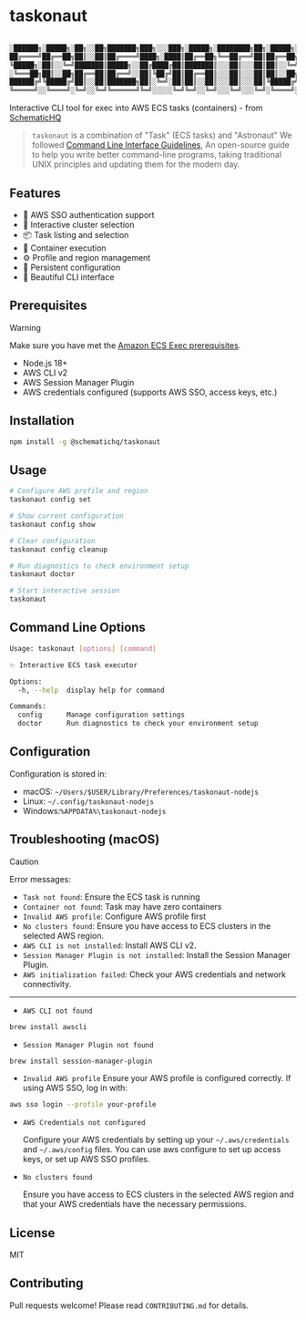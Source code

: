 # taskonaut

```bash

░██████╗░█████╗░██╗░░██╗███████╗███╗░░░███╗░█████╗░████████╗██╗░█████╗░
██╔════╝██╔══██╗██║░░██║██╔════╝████╗░████║██╔══██╗╚══██╔══╝██║██╔══██╗
╚█████╗░██║░░╚═╝███████║█████╗░░██╔████╔██║███████║░░░██║░░░██║██║░░╚═╝
░╚═══██╗██║░░██╗██╔══██║██╔══╝░░██║╚██╔╝██║██╔══██║░░░██║░░░██║██║░░██╗
██████╔╝╚█████╔╝██║░░██║███████╗██║░╚═╝░██║██║░░██║░░░██║░░░██║╚█████╔╝
╚═════╝░░╚════╝░╚═╝░░╚═╝╚══════╝╚═╝░░░░░╚═╝╚═╝░░╚═╝░░░╚═╝░░░╚═╝░╚════╝░
```

Interactive CLI tool for exec into AWS ECS tasks (containers) - from [SchematicHQ](https://schematichq.com)

> `taskonaut` is a combination of "Task" (ECS tasks) and "Astronaut"
> We followed [Command Line Interface Guidelines](https://clig.dev/), An open-source guide to help you write better command-line programs, taking traditional UNIX principles and updating them for the modern day.

## Features

- 🔐 AWS SSO authentication support
- 🚀 Interactive cluster selection
- 📦 Task listing and selection
- 🐳 Container execution
- ⚙️ Profile and region management
- 💾 Persistent configuration
- 🎨 Beautiful CLI interface

## Prerequisites

> [!WARNING]
> Make sure you have met the [Amazon ECS Exec prerequisites](https://docs.aws.amazon.com/toolkit-for-jetbrains/latest/userguide/ecs-exec.html#ecs-exec-prereq).

- Node.js 18+
- AWS CLI v2
- AWS Session Manager Plugin
- AWS credentials configured (supports AWS SSO, access keys, etc.)

## Installation

```bash
npm install -g @schematichq/taskonaut
```

## Usage

```bash
# Configure AWS profile and region
taskonaut config set

# Show current configuration
taskonaut config show

# Clear configuration
taskonaut config cleanup

# Run diagnostics to check environment setup
taskonaut doctor

# Start interactive session
taskonaut
```

## Command Line Options

```bash
Usage: taskonaut [options] [command]

✨ Interactive ECS task executor

Options:
  -h, --help  display help for command

Commands:
  config      Manage configuration settings
  doctor      Run diagnostics to check your environment setup
```

## Configuration

Configuration is stored in:

- macOS: `~/Users/$USER/Library/Preferences/taskonaut-nodejs`
- Linux: `~/.config/taskonaut-nodejs`
- Windows:`%APPDATA%\taskonaut-nodejs`

## Troubleshooting (macOS)

> [!CAUTION]
> Error messages:

- `Task not found`: Ensure the ECS task is running
- `Container not found`: Task may have zero containers
- `Invalid AWS profile`: Configure AWS profile first
- `No clusters found`: Ensure you have access to ECS clusters in the selected AWS region.
- `AWS CLI is not installed`: Install AWS CLI v2.
- `Session Manager Plugin is not installed`: Install the Session Manager Plugin.
- `AWS initialization failed`: Check your AWS credentials and network connectivity.

---

- `AWS CLI not found`

```bash
brew install awscli

```

- `Session Manager Plugin not found`

```bash
brew install session-manager-plugin
```

- `Invalid AWS profile`
  Ensure your AWS profile is configured correctly. If using AWS SSO, log in with:

```bash
aws sso login --profile your-profile
```

- `AWS Credentials not configured`
  
  Configure your AWS credentials by setting up your `~/.aws/credentials` and `~/.aws/config` files. You can use aws configure to set up access keys, or set up AWS SSO profiles.

- `No clusters found`
  
  Ensure you have access to ECS clusters in the selected AWS region and that your AWS credentials have the necessary permissions.

## License

MIT

## Contributing

Pull requests welcome! Please read `CONTRIBUTING.md` for details.
